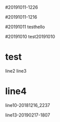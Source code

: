 #20191011-1226

#20191011-1216

#20191011
testhello

#20191010
test20191010

# test

line2
line3

line4
=======

line10-20181216_2237


line13-20190217-1807
